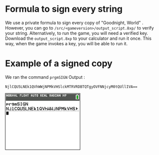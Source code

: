 # Formula to sign every string

We use a private formula to sign every copy of "Goodnight, World" . However, you can go to `/src/<gameversion>/output_script.8xp/` to verify your string. Alternatively, to run the game, you will need a verified key. Download the `output_script.8xp` to your calculator and run it once. This way, when the game invokes a key, you will be able to run it.

# Example of a signed copy

We ran the command `prgmSIGN`
Output :
```
NjlCQU5LNEk1QVhWWjNPMkVHSlckMTRVRDBTQTgyOVFNNjcyM0tQUllIVA==
```
![Capture](/media/Capture2-1701010105791.png)